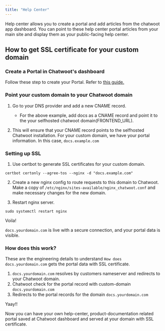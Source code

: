 ```yaml
---
title: "Help Center"
---
```


Help center allows you to create a portal and add articles from the chatwoot app dashboard. You can point to these help center portal articles from your main site and display them as your public-facing help center.

## How to get SSL certificate for your custom domain

### Create a Portal in Chatwoot's dashboard

Follow these step to create your Portal. Refer to [this guide.](https://www.chatwoot.com/hc/user-guide/articles/1677861202-how-to-setup-a-help-center)

### Point your custom domain to your Chatwoot domain

1. Go to your DNS provider and add a new CNAME record.
   - For the above example, add docs as a CNAME record and point it to the your selfhosted chatwoot domain(FRONTEND_URL).

2. This will ensure that your CNAME record points to the selfhosted Chatwoot installation. For your custom domain, we have your portal information. In this case, `docs.example.com`

### Setting up SSL

1. Use certbot to generate SSL certificates for your custom domain.

```
certbot certonly --agree-tos --nginx -d "docs.example.com"
```

2. Create a new nginx config to route requests to this domain to Chatwoot. Make a copy of `/etc/nginx/sites-available/nginx_chatwoot.conf` and make necessary changes for the new domain.

3. Restart nginx server.

```
sudo systemctl restart nginx
```

Voila!

`docs.yourdomain.com` is live with a secure connection, and your portal data is visible.


### How does this work?

These are the engineering details to understand `How does docs.yourdomain.com` gets the portal data with SSL certificate.

1. `docs.yourdomain.com` resolves by customers nameserver and redirects to your Chatwoot domain.
2. Chatwoot check for the portal record with custom-domain `docs.yourdomain.com`
3. Redirects to the portal records for the domain `docs.yourdomain.com`

Yaay!!

Now you can have your own help-center, product-documentation related portal saved at Chatwoot dashboard and served at your domain with SSL certificate.
